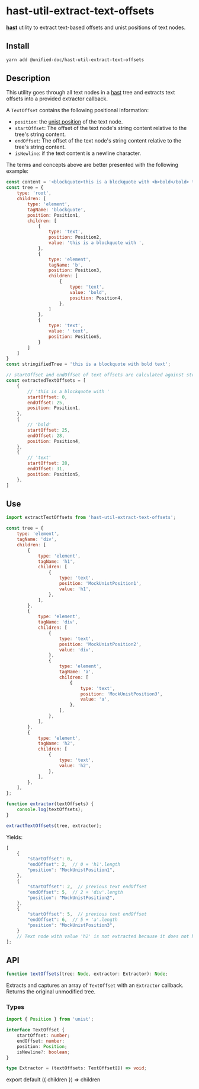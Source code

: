# hast-util-extract-text-offsets

[**hast**][hast] utility to extract text-based offsets and unist positions of text nodes.

## Install

```sh
yarn add @unified-doc/hast-util-extract-text-offsets
```

## Description

This utility goes through all text nodes in a [hast][hast] tree and extracts text offsets into a provided extractor callback.

A `TextOffset` contains the following positional information:
- `position`: the [unist position][position] of the text node.
- `startOffset`: The offset of the text node's string content relative to the tree's string content.
- `endOffset`: The offset of the text node's string content relative to the tree's string content.
- `isNewline`: if the text content is a newline character.

The terms and concepts above are better presented with the following example:

```js
const content = '<blockquote>this is a blockquote with <b>bold</bold> text';
const tree = {
	type: 'root',
	children: [
		type: 'element',
		tagName: 'blockquote',
		position: Position1,
		children: [
			{
				type: 'text',
				position: Position2,
				value: 'this is a blockquote with ',
			},
			{
				type: 'element',
				tagName: 'b',
				position: Position3,
				children: [
					{
						type: 'text',
						value: 'bold',
						position: Position4,
					},
				]
			},
			{
				type: 'text',
				value: ' text',
				position: Position5,
			}
		]
	]
}
const stringifiedTree = 'this is a blockquote with bold text';

// startOffset and endOffset of text offsets are calculated against stringifiedTree
const extractedTextOffsets = [
	{
		// 'this is a blockquote with '
		startOffset: 0,
		endOffset: 25,
		position: Position1,
	},
	{
		// 'bold'
		startOffset: 25,
		endOffset: 28,
		position: Position4,
	},
	{
		// 'text'
		startOffset: 28,
		endOffset: 31,
		position: Position5,
	},
]
```


## Use

```js
import extractTextOffsets from 'hast-util-extract-text-offsets';

const tree = {
	type: 'element',
	tagName: 'div',
	children: [
		{
			type: 'element',
			tagName: 'h1',
			children: [
				{
					type: 'text',
					position: 'MockUnistPosition1',
					value: 'h1',
				},
			],
		},
		{
			type: 'element',
			tagName: 'div',
			children: [
				{
					type: 'text',
					position: 'MockUnistPosition2',
					value: 'div',
				},
				{
					type: 'element',
					tagName: 'a',
					children: [
						{
							type: 'text',
							position: 'MockUnistPosition3',
							value: 'a',
						},
					],
				},
			],
		},
		{
			type: 'element',
			tagName: 'h2',
			children: [
				{
					type: 'text',
					value: 'h2',
				},
			],
		},
	],
};

function extractor(textOffsets) {
	console.log(textOffsets);
}

extractTextOffsets(tree, extractor);
```

Yields:

```js
[
	{
		"startOffset": 0,
		"endOffset": 2,  // 0 + 'h1'.length
		"position": "MockUnistPosition1",
	},
	{
		"startOffset": 2,  // previous text endOffset
		"endOffset": 5,  // 2 + 'div'.length
		"position": "MockUnistPosition2",
	},
	{
		"startOffset": 5,  // previous text endOffset
		"endOffset": 6,  // 5 + 'a'.length
		"position": "MockUnistPosition3",
	}
	// Text node with value 'h2' is not extracted because it does not have a source unist position
];
```

## API

```ts
function textOffsets(tree: Node, extractor: Extractor): Node;
```
Extracts and captures an array of `TextOffset` with an `Extractor` callback.  Returns the original unmodified tree.

### Types

```ts
import { Position } from 'unist';

interface TextOffset {
	startOffset: number;
	endOffset: number;
	position: Position;
	isNewline?: boolean;
}

type Extractor = (textOffsets: TextOffset[]) => void;
```

<!-- Definition -->
[hast]: https://github.com/syntax-tree/hast
[position]: https://github.com/syntax-tree/unist#position

<!-- Hack to make importing mdx work in docz/gatsby... -->
export default ({ children }) => children

